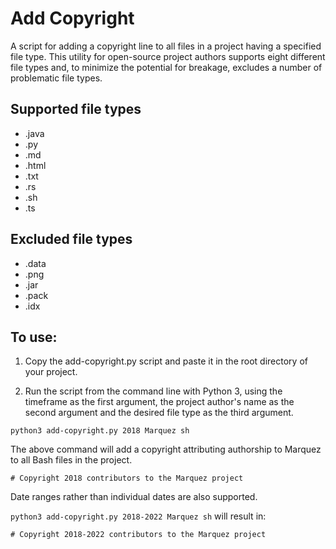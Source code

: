 <!-- Copyright 2022 contributors to the add-copyright project -->

# Add Copyright

A script for adding a copyright line to all files in a project having a specified file type. This utility for open-source project authors supports eight different file types and, to minimize the potential for breakage, excludes a number of problematic file types.

## Supported file types

* .java
* .py
* .md
* .html
* .txt
* .rs
* .sh
* .ts

## Excluded file types

* .data
* .png
* .jar
* .pack
* .idx

## To use:

1. Copy the add-copyright.py script and paste it in the root directory of your project.

2. Run the script from the command line with Python 3, using the timeframe as the first argument, the project author's name as the second argument and the desired file type as the third argument.

`python3 add-copyright.py 2018 Marquez sh`

The above command will add a copyright attributing authorship to Marquez to all Bash files in the project.

`# Copyright 2018 contributors to the Marquez project`

Date ranges rather than individual dates are also supported.

`python3 add-copyright.py 2018-2022 Marquez sh` will result in:

`# Copyright 2018-2022 contributors to the Marquez project`